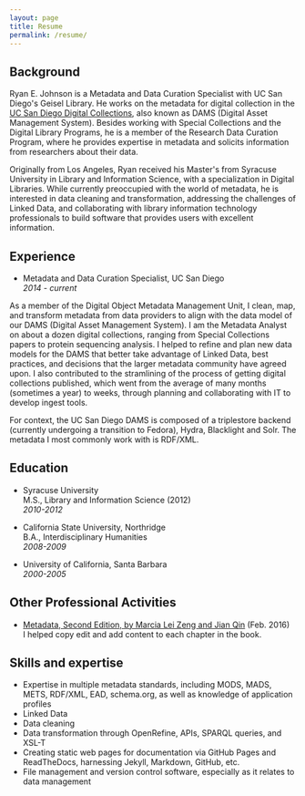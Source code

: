 ```yaml
---
layout: page
title: Resume
permalink: /resume/
---
```


## Background

Ryan E. Johnson is a Metadata and Data Curation Specialist with UC San Diego's Geisel Library. He works on the metadata for digital collection in the [UC San Diego Digital Collections](http://library.ucsd.edu/dc/), also known as DAMS (Digital Asset Management System). Besides working with Special Collections and the Digital Library Programs, he is a member of the Research Data Curation Program, where he provides expertise in metadata and solicits information from researchers about their data.  

Originally from Los Angeles, Ryan received his Master's from Syracuse University in Library and Information Science, with a specialization in Digital Libraries. While currently preoccupied with the world of metadata, he is interested in data cleaning and transformation, addressing the challenges of Linked Data, and collaborating with library information technology professionals to build software that provides users with excellent information.  

## Experience

+ Metadata and Data Curation Specialist, UC San Diego  
_2014 - current_  

As a member of the Digital Object Metadata Management Unit, I clean, map, and transform metadata from data providers to align with the data model of our DAMS (Digital Asset Management System). I am the Metadata Analyst on about a dozen digital collections, ranging from Special Collections papers to protein sequencing analysis. I helped to refine and plan new data models for the DAMS that better take advantage of Linked Data, best practices, and decisions that the larger metadata community have agreed upon. I also contributed to the stramlining of the process of getting digital collections published, which went from the average of many months (sometimes a year) to weeks, through planning and collaborating with IT to develop ingest tools.  

For context, the UC San Diego DAMS is composed of a triplestore backend (currently undergoing a transition to Fedora), Hydra, Blacklight and Solr. The metadata I most commonly work with is RDF/XML.  



## Education

+ Syracuse University  
M.S., Library and Information Science (2012)  
_2010-2012_  

+ California State University, Northridge  
B.A., Interdisciplinary Humanities  
_2008-2009_  

+ University of California, Santa Barbara   
_2000-2005_  

## Other Professional Activities

+ [Metadata, Second Edition, by Marcia Lei Zeng and Jian Qin](http://www.amazon.com/Metadata-Second-Marcia-Lei-Zeng/dp/1555709656) (Feb. 2016)    
I helped copy edit and add content to each chapter in the book.  


## Skills and expertise

+ Expertise in multiple metadata standards, including MODS, MADS, METS, RDF/XML, EAD, schema.org, as well as knowledge of application profiles  
+ Linked Data  
+ Data cleaning  
+ Data transformation through OpenRefine, APIs, SPARQL queries, and XSL-T  
+ Creating static web pages for documentation via GitHub Pages and ReadTheDocs, harnessing Jekyll, Markdown, GitHub, etc.  
+ File management and version control software, especially as it relates to data management    
